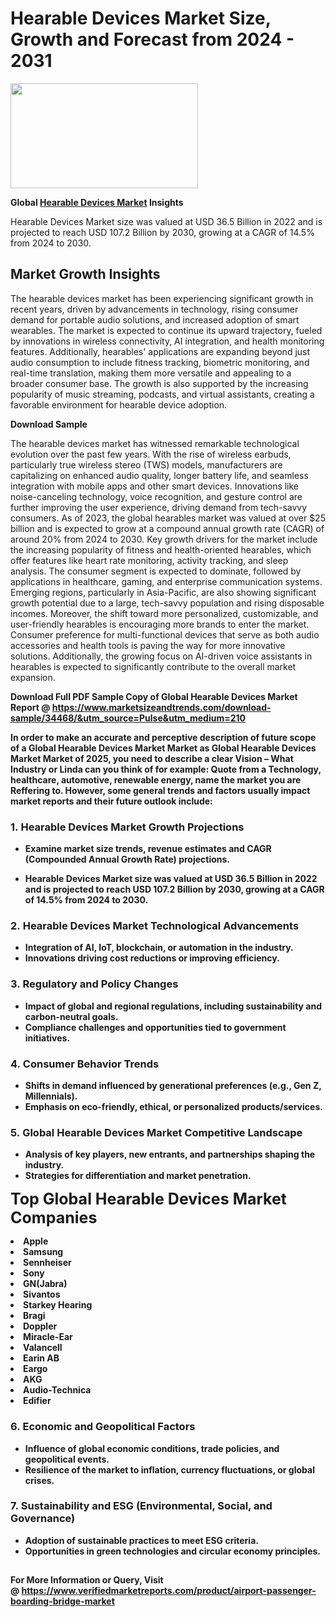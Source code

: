 <H1>Hearable Devices Market Size, Growth and Forecast from 2024 - 2031</H1><img class="aligncenter size-medium wp-image-584254" src="https://thirdeyenews.in/wp-content/uploads/2024/09/Global-Market-Research-300x168.jpeg" alt="" width="300" height="168" /><p><strong>Global&nbsp;<a href="https://www.marketsizeandtrends.com/download-sample/34468/&amp;utm_source=Pulse&amp;utm_medium=210">Hearable Devices Market</a> Insights</strong></p><p>Hearable Devices Market size was valued at USD 36.5 Billion in 2022 and is projected to reach USD 107.2 Billion by 2030, growing at a CAGR of 14.5% from 2024 to 2030.</p><p><h2>Market Growth Insights</h2> <p>The hearable devices market has been experiencing significant growth in recent years, driven by advancements in technology, rising consumer demand for portable audio solutions, and increased adoption of smart wearables. The market is expected to continue its upward trajectory, fueled by innovations in wireless connectivity, AI integration, and health monitoring features. Additionally, hearables' applications are expanding beyond just audio consumption to include fitness tracking, biometric monitoring, and real-time translation, making them more versatile and appealing to a broader consumer base. The growth is also supported by the increasing popularity of music streaming, podcasts, and virtual assistants, creating a favorable environment for hearable device adoption.</p> <p><strong>Download Sample</strong></p> <p>The hearable devices market has witnessed remarkable technological evolution over the past few years. With the rise of wireless earbuds, particularly true wireless stereo (TWS) models, manufacturers are capitalizing on enhanced audio quality, longer battery life, and seamless integration with mobile apps and other smart devices. Innovations like noise-canceling technology, voice recognition, and gesture control are further improving the user experience, driving demand from tech-savvy consumers. As of 2023, the global hearables market was valued at over $25 billion and is expected to grow at a compound annual growth rate (CAGR) of around 20% from 2024 to 2030. Key growth drivers for the market include the increasing popularity of fitness and health-oriented hearables, which offer features like heart rate monitoring, activity tracking, and sleep analysis. The consumer segment is expected to dominate, followed by applications in healthcare, gaming, and enterprise communication systems. Emerging regions, particularly in Asia-Pacific, are also showing significant growth potential due to a large, tech-savvy population and rising disposable incomes. Moreover, the shift toward more personalized, customizable, and user-friendly hearables is encouraging more brands to enter the market. Consumer preference for multi-functional devices that serve as both audio accessories and health tools is paving the way for more innovative solutions. Additionally, the growing focus on AI-driven voice assistants in hearables is expected to significantly contribute to the overall market expansion.</p> <p><strong></p><p><span class=""><strong>Download Full PDF Sample Copy of Global Hearable Devices Market Report</strong> @ <a href="https://www.marketsizeandtrends.com/download-sample/34468/&amp;utm_source=Pulse&amp;utm_medium=210" target="_blank">https://www.marketsizeandtrends.com/download-sample/34468/&amp;utm_source=Pulse&amp;utm_medium=210</a></span></p><p>In order to make an accurate and perceptive description of future scope of a Global&nbsp;Hearable Devices Market Market as Global&nbsp;Hearable Devices Market Market of 2025, you need to describe a clear Vision &ndash; What Industry or Linda can you think of for example: Quote from a Technology, healthcare, automotive, renewable energy, name the market you are Reffering to. However, some general trends and factors usually impact market reports and their future outlook include:</p><h3>1.&nbsp;<strong>Hearable Devices Market Growth Projections</strong></h3><ul><li>Examine market size trends, revenue estimates and CAGR (Compounded Annual Growth Rate) projections.</li><li><p>Hearable Devices Market size was valued at USD 36.5 Billion in 2022 and is projected to reach USD 107.2 Billion by 2030, growing at a CAGR of 14.5% from 2024 to 2030.</p></li></ul><h3>2.&nbsp;<strong>Hearable Devices Market Technological Advancements</strong></h3><ul><li>Integration of AI, IoT, blockchain, or automation in the industry.</li><li>Innovations driving cost reductions or improving efficiency.</li></ul><h3>3.&nbsp;<strong>Regulatory and Policy Changes</strong></h3><ul><li>Impact of global and regional regulations, including sustainability and carbon-neutral goals.</li><li>Compliance challenges and opportunities tied to government initiatives.</li></ul><h3>4.&nbsp;<strong>Consumer Behavior Trends</strong></h3><ul><li>Shifts in demand influenced by generational preferences (e.g., Gen Z, Millennials).</li><li>Emphasis on eco-friendly, ethical, or personalized products/services.</li></ul><h3>5.&nbsp;<strong>Global Hearable Devices Market Competitive Landscape</strong></h3><ul><li>Analysis of key players, new entrants, and partnerships shaping the industry.</li><li>Strategies for differentiation and market penetration.</li></ul><p data-pm-slice="1 1 []"><span style="color: inherit; font-family: inherit; font-size: 25px;">Top Global Hearable Devices Market Companies</span></p><div class="" data-test-id=""><p><li>Apple</li><li> Samsung</li><li> Sennheiser</li><li> Sony</li><li> GN(Jabra)</li><li> Sivantos</li><li> Starkey Hearing</li><li> Bragi</li><li> Doppler</li><li> Miracle-Ear</li><li> Valancell</li><li> Earin AB</li><li> Eargo</li><li> AKG</li><li> Audio-Technica</li><li> Edifier</li></p></div><h3>6.&nbsp;<strong>Economic and Geopolitical Factors</strong></h3><ul><li>Influence of global economic conditions, trade policies, and geopolitical events.</li><li>Resilience of the market to inflation, currency fluctuations, or global crises.</li></ul><h3>7.&nbsp;<strong>Sustainability and ESG (Environmental, Social, and Governance)</strong></h3><ul><li>Adoption of sustainable practices to meet ESG criteria.</li><li>Opportunities in green technologies and circular economy principles.</li></ul><h2><strong style="font-size: 14px;">For More Information or Query, Visit @&nbsp;</strong><a style="background-color: #ffffff; font-size: 14px;" href="https://www.marketsizeandtrends.com/report/hearable-devices-market/" target="_blank">https://www.verifiedmarketreports.com/product/airport-passenger-boarding-bridge-market</a></h2>
